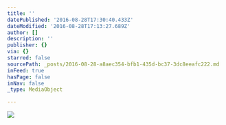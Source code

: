 ```yaml
---
title: ''
datePublished: '2016-08-28T17:30:40.433Z'
dateModified: '2016-08-28T17:13:27.689Z'
author: []
description: ''
publisher: {}
via: {}
starred: false
sourcePath: _posts/2016-08-28-a8aec354-bfb1-435d-bc37-3dc8eeafc222.md
inFeed: true
hasPage: false
inNav: false
_type: MediaObject

---
```

![](https://the-grid-user-content.s3-us-west-2.amazonaws.com/28b28cac-f40e-4b4b-a391-0ca2b0241e3d.jpg)